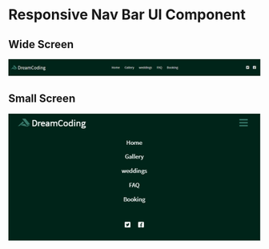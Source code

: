 #  Responsive Nav Bar UI Component

## Wide Screen
![wide](https://github.com/hanjinhui638/nav_bar2/blob/master/images/wide.PNG)

## Small Screen
![small](https://github.com/hanjinhui638/nav_bar2/blob/master/images/small.PNG)
 
